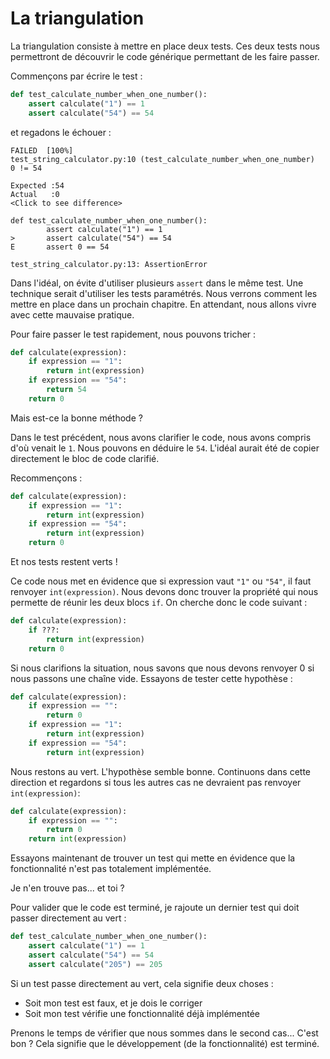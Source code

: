 # La triangulation
La triangulation consiste à mettre en place deux tests. Ces deux tests nous permettront de découvrir le code générique permettant de les faire passer. 

Commençons par écrire le test :
```python
def test_calculate_number_when_one_number():  
    assert calculate("1") == 1  
    assert calculate("54") == 54
```

et regadons le échouer : 
```
FAILED  [100%]
test_string_calculator.py:10 (test_calculate_number_when_one_number)
0 != 54

Expected :54
Actual   :0
<Click to see difference>

def test_calculate_number_when_one_number():
        assert calculate("1") == 1
>       assert calculate("54") == 54
E       assert 0 == 54

test_string_calculator.py:13: AssertionError
```

Dans l'idéal, on évite d'utiliser plusieurs `assert` dans le même test. Une technique serait d'utiliser les tests paramétrés. Nous verrons comment les mettre en place dans un prochain chapitre. En attendant, nous allons vivre avec cette mauvaise pratique.

Pour faire passer le test rapidement, nous pouvons tricher :
```python
def calculate(expression):  
    if expression == "1":  
        return int(expression)  
    if expression == "54":  
        return 54  
    return 0
```

Mais est-ce la bonne méthode ?

Dans le test précédent, nous avons clarifier le code, nous avons compris d'où venait le `1`. Nous pouvons en déduire le `54`. L'idéal aurait été de copier directement le bloc de code clarifié.

Recommençons : 
```python
def calculate(expression):  
    if expression == "1":  
        return int(expression)  
    if expression == "54":  
        return int(expression)  
    return 0
```

Et nos tests restent verts !

Ce code nous met en évidence que si expression vaut `"1"` ou `"54"`, il faut renvoyer `int(expression)`.  Nous devons donc trouver la propriété qui nous permette de réunir les deux blocs `if`. On cherche donc le code suivant : 

```python
def calculate(expression):  
    if ???:  
        return int(expression)  
    return 0
```

Si nous clarifions la situation, nous savons que nous devons renvoyer 0 si nous passons une chaîne vide. Essayons de tester cette hypothèse :
```python
def calculate(expression):  
    if expression == "":  
        return 0  
    if expression == "1":  
        return int(expression)  
    if expression == "54":  
        return int(expression)
```

Nous restons au vert. L'hypothèse semble bonne. Continuons dans cette direction et regardons si tous les autres cas ne devraient pas renvoyer `int(expression)`:

```python
def calculate(expression):  
    if expression == "":  
        return 0  
    return int(expression)
```

Essayons maintenant de trouver un test qui mette en évidence que la fonctionnalité n'est pas totalement implémentée.

Je n'en trouve pas... et toi ? 

Pour valider que le code est terminé, je rajoute un dernier test qui doit passer directement au vert : 
```python
def test_calculate_number_when_one_number():  
    assert calculate("1") == 1  
    assert calculate("54") == 54  
    assert calculate("205") == 205
```

Si un test passe directement au vert, cela signifie deux choses : 
- Soit mon test est faux, et je dois le corriger
- Soit mon test vérifie une fonctionnalité déjà implémentée

Prenons le temps de vérifier que nous sommes dans le second cas... C'est bon ? Cela signifie que le développement (de la fonctionnalité) est terminé.

